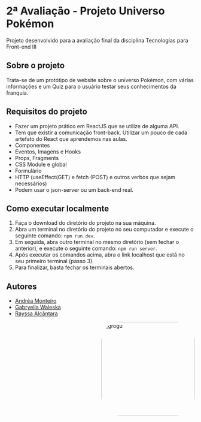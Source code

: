# 2ª Avaliação - Projeto Universo Pokémon
Projeto desenvolvido para a avaliação final da disciplina Tecnologias para Front-end III

## Sobre o projeto
Trata-se de um protótipo de website sobre o universo Pokémon, com várias informações e um Quiz para o usuário testar seus conhecimentos da franquia.

## Requisitos do projeto
* Fazer um projeto prático em ReactJS que se utilize de alguma API.
* Tem que existir a comunicação front-back.
Utilizar um pouco de cada artefato do React que aprendemos nas aulas.
* Componentes
* Eventos, Imagens e Hooks
* Props, Fragments
* CSS Module e global
* Formulário
* HTTP (useEffect(GET) e fetch (POST) e outros verbos que sejam necessários)
* Podem usar o json-server ou um back-end real.

## Como executar localmente
1. Faça o download do diretório do projeto na sua máquina.
2. Abra um terminal no diretório do projeto no seu computador e execute o seguinte comando: ```npm run dev```.
3. Em seguida, abra outro terminal no mesmo diretório (sem fechar o anterior), e execute o seguinte comando: ```npm run server```.
4. Após executar os comandos acima, abra o link localhost que está no seu primeiro terminal (passo 3).
5. Para finalizar, basta fechar os terminais abertos.

## Autores
* [Andréa Monteiro](https://github.com/andreasmonteiro)
* [Gabryella Waleska](https://github.com/gabryellabarbosa)
* [Rayssa Alcântara](https://github.com/rayssawho)

<img align="right" alt="grogu" height="250" style="border-radius:50px;" src="https://media2.giphy.com/media/DTuTMRAQ4EVGBbtpkg/giphy.gif?cid=ecf05e47m0l41tvqw81ym9kjr8xzqkerq13z76ciddbxsc7d&ep=v1_stickers_search&rid=giphy.gif&ct=s">
